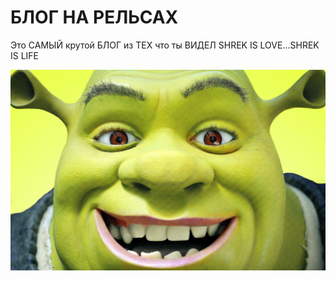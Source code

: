 # БЛОГ НА РЕЛЬСАХ

Это САМЫЙ крутой БЛОГ из ТЕХ что ты ВИДЕЛ
SHREK IS LOVE...SHREK IS LIFE

![Image alt](https://github.com/ziliboba-dan/BlogOnROR/blob/master/shrek.jpg)

